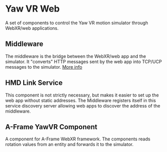 # Yaw VR Web

A set of components to control the Yaw VR motion simulator through WebXR/web applications.

## Middleware
The middleware is the bridge between the WebXR/web app and the simulator. It "converts" HTTP messages sent by the web app into TCP/UCP messages to the simulator.
[More info](middleware/README.md)

## HMD Link Service

This component is not strictly necessary, but makes it easier to set up the web app without static addresses.
The Middleware registers itself in this service discovery server allowing web apps to discover the address of the middleware.

## A-Frame YawVR Component

A component for A-Frame WebXR framework. The components reads rotation values from an entity and forwards it to the simulator.